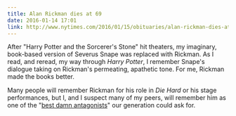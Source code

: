 ```yaml
---
title: Alan Rickman dies at 69
date: 2016-01-14 17:01
link: http://www.nytimes.com/2016/01/15/obituaries/alan-rickman-dies-at-69.html
---
```


After "Harry Potter and the Sorcerer's Stone" hit theaters, my imaginary, book-based version of Severus Snape was replaced with Rickman. As I read, and reread, my way through _Harry Potter_, I remember Snape's dialogue taking on Rickman's permeating, apathetic tone. For me, Rickman made the books better. 

Many people will remember Rickman for his role in _Die Hard_ or his stage performances, but I, and I suspect many of my peers, will remember him as one of the "[best damn antagonists][new-yorker]" our generation could ask for. 

[new-yorker]: http://www.newyorker.com/cartoons/daily-cartoon/bonus-daily-cartoon-remembering-alan-rickman